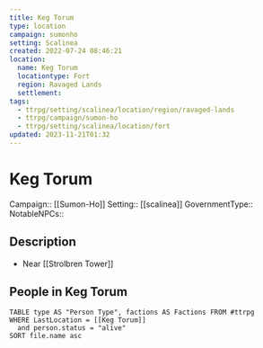 ```yaml
---
title: Keg Torum
type: location
campaign: sumonho
setting: Scalinea
created: 2022-07-24 08:46:21
location:
  name: Keg Torum
  locationtype: Fort
  region: Ravaged Lands
  settlement: 
tags:
  - ttrpg/setting/scalinea/location/region/ravaged-lands
  - ttrpg/campaign/sumon-ho
  - ttrpg/setting/scalinea/location/fort
updated: 2023-11-21T01:32
---
```

# Keg Torum

Campaign:: [[Sumon-Ho]]
Setting:: [[scalinea]]
GovernmentType::
NotableNPCs::

## Description

- Near [[Strolbren Tower]]

## People in Keg Torum

```dataview
TABLE type AS "Person Type", factions AS Factions FROM #ttrpg 
WHERE LastLocation = [[Keg Torum]]
  and person.status = "alive"
SORT file.name asc
```
